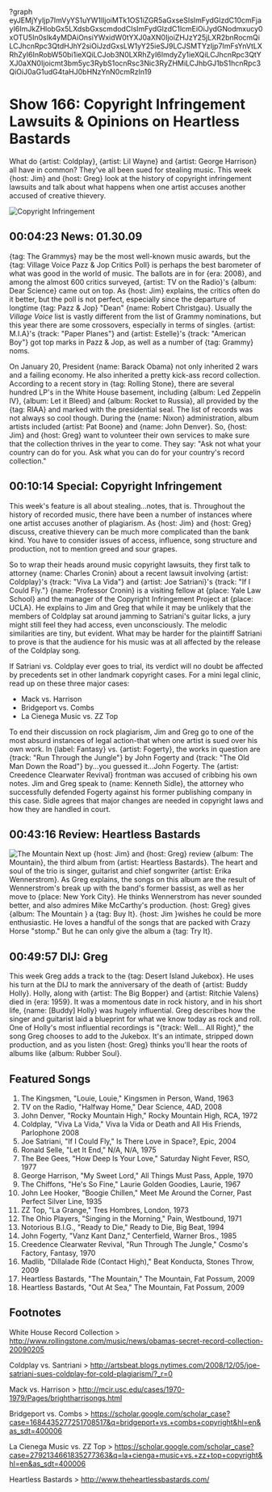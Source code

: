 ?graph eyJEMjYyIjp7ImVyYS1uYW1lIjoiMTk1OS1iZGR5aGxseSIsImFydGlzdC10cmFjayI6ImJkZHlobGx5LXdsbGxscmdodCIsImFydGlzdC1lcmEiOiJydGNodmxucy0xOTU5In0sIk4yMDAiOnsiYWxidW0tYXJ0aXN0IjoiZHJzY25jLXR2bnRocmQiLCJhcnRpc3QtdHJhY2siOiJzdGxsLW1yY25ieSJ9LCJSMTYzIjp7ImFsYnVtLXRhZyI6InRobW50bi1ieXQiLCJob3N0LXRhZyI6ImdyZy1ieXQiLCJhcnRpc3QtYXJ0aXN0Ijoicmt3bm5yc3RybS1ocnRsc3Nic3RyZHMiLCJhbGJ1bS1hcnRpc3QiOiJ0aG1udG4taHJ0bHNzYnN0cmRzIn19

# Show 166: Copyright Infringement Lawsuits & Opinions on Heartless Bastards
What do {artist: Coldplay}, {artist: Lil Wayne} and {artist: George Harrison} all have in common? They've all been sued for stealing music. This week {host: Jim} and {host: Greg} look at the history of copyright infringement lawsuits and talk about what happens when one artist accuses another accused of creative thievery.

![Copyright Infringement](http://old.soundopinions.org/images/2011/sampling.jpg)

## 00:04:23 News: 01.30.09
{tag: The Grammys} may be the most well-known music awards, but the {tag: Village Voice Pazz & Jop Critics Poll} is perhaps the best barometer of what was good in the world of music. The ballots are in for {era: 2008}, and among the almost 600 critics surveyed, {artist: TV on the Radio}'s {album: Dear Science} came out on top. As {host: Jim} explains, the critics often do it better, but the poll is not perfect, especially since the departure of longtime {tag: Pazz & Jop} "Dean" {name: Robert Christgau}. Usually the *Village Voice* list is vastly different from the list of Grammy nominations, but this year there are some crossovers, especially in terms of singles. {artist: M.I.A}'s {track: "Paper Planes"} and {artist: Estelle}'s {track: "American Boy"} got top marks in Pazz & Jop, as well as a number of {tag: Grammy} noms.

On January 20, President {name: Barack Obama} not only inherited 2 wars and a failing economy. He also inherited a pretty kick-ass record collection. According to a recent story in {tag: Rolling Stone}, there are several hundred LP's in the White House basement, including {album: Led Zeppelin IV}, {album: Let it Bleed} and {album: Rocket to Russia}, all provided by the {tag: RIAA} and marked with the presidential seal. The list of records was not always so cool though. During the {name: Nixon} administration, album artists included {artist: Pat Boone} and {name: John Denver}. So, {host: Jim} and {host: Greg} want to volunteer their own services to make sure that the collection thrives in the year to come. They say: "Ask not what your country can do for you. Ask what you can do for your country's record collection."

## 00:10:14 Special: Copyright Infringement
This week's feature is all about stealing...notes, that is. Throughout the history of recorded music, there have been a number of instances where one artist accuses another of plagiarism. As {host: Jim} and {host: Greg} discuss, creative thievery can be much more complicated than the bank kind. You have to consider issues of access, influence, song structure and production, not to mention greed and sour grapes.

So to wrap their heads around music copyright lawsuits, they first talk to attorney {name: Charles Cronin} about a recent lawsuit involving {artist: Coldplay}'s {track: "Viva La Vida"} and {artist: Joe Satriani}'s {track: "If I Could Fly."} {name: Professor Cronin} is a visiting fellow at {place: Yale Law School} and the manager of the Copyright Infringement Project at {place: UCLA}. He explains to Jim and Greg that while it may be unlikely that the members of Coldplay sat around jamming to Satriani's guitar licks, a jury might still feel they had access, even unconsciously. The melodic similarities are tiny, but evident. What may be harder for the plaintiff Satriani to prove is that the audience for his music was at all affected by the release of the Coldplay song.

If Satriani vs. Coldplay ever goes to trial, its verdict will no doubt be affected by precedents set in other landmark copyright cases. For a mini legal clinic, read up on these three major cases:

- Mack vs. Harrison
- Bridgeport vs. Combs
- La Cienega Music vs. ZZ Top

To end their discussion on rock plagiarism, Jim and Greg go to one of the most absurd instances of legal action-that when one artist is sued over his own work. In {label: Fantasy} vs. {artist: Fogerty}, the works in question are {track: "Run Through the Jungle"} by John Fogerty and {track: "The Old Man Down the Road"} by...you guessed it...John Fogerty. The {artist: Creedence Clearwater Revival} frontman was accused of cribbing his own notes. Jim and Greg speak to {name: Kenneth Sidle}, the attorney who successfully defended Fogerty against his former publishing company in this case. Sidle agrees that major changes are needed in copyright laws and how they are handled in court.

## 00:43:16 Review: Heartless Bastards
![The Mountain](http://is1.mzstatic.com/image/thumb/Music1/v4/1a/22/8a/1a228ab9-d8c6-8d4c-0dbe-638bc6792636/886444675796.jpg/600x600bb-85.jpg "39969876/913796272")
Next up {host: Jim} and {host: Greg} review {album: The Mountain}, the third album from {artist: Heartless Bastards}. The heart and soul of the trio is singer, guitarist and chief songwriter {artist: Erika Wennerstrom}. As Greg explains, the songs on this album are the result of Wennerstrom's break up with the band's former bassist, as well as her move to {place: New York City}. He thinks Wennerstrom has never sounded better, and also admires Mike McCarthy's production. {host: Greg} gives {album: The Mountain } a {tag: Buy It}. {host: Jim }wishes he could be more enthusiastic. He loves a handful of the songs that are packed with Crazy Horse "stomp." But he can only give the album a {tag: Try It}.

## 00:49:57 DIJ: Greg
This week Greg adds a track to the {tag: Desert Island Jukebox}. He uses his turn at the DIJ to mark the anniversary of the death of {artist: Buddy Holly}. Holly, along with {artist: The Big Bopper} and {artist: Ritchie Valens} died in {era: 1959}. It was a momentous date in rock history, and in his short life, {name: [Buddy] Holly} was hugely influential. Greg describes how the singer and guitarist laid a blueprint for what we know today as rock and roll. One of Holly's most influential recordings is "{track: Well... All Right}," the song Greg chooses to add to the Jukebox. It's an intimate, stripped down production, and as you listen {host: Greg} thinks you'll hear the roots of albums like {album: Rubber Soul}.

## Featured Songs
1. The Kingsmen, "Louie, Louie," Kingsmen in Person, Wand, 1963 
2. TV on the Radio, "Halfway Home," Dear Science, 4AD, 2008
3. John Denver, "Rocky Mountain High," Rocky Mountain High, RCA, 1972
4. Coldplay, "Viva La Vida," Viva la Vida or Death and All His Friends, Parlophone 2008
5. Joe Satriani, "If I Could Fly," Is There Love in Space?, Epic, 2004 
6. Ronald Selle, "Let It End," N/A, N/A, 1975 
7. The Bee Gees, "How Deep Is Your Love," Saturday Night Fever, RSO, 1977 
8. George Harrison, "My Sweet Lord," All Things Must Pass, Apple, 1970 
9. The Chiffons, "He's So Fine," Laurie Golden Goodies, Laurie, 1967 
10. John Lee Hooker, "Boogie Chillen," Meet Me Around the Corner, Past Perfect Silver Line, 1935
11. ZZ Top, "La Grange," Tres Hombres, London, 1973 
12. The Ohio Players, "Singing in the Morning," Pain, Westbound, 1971 
13. Notorious B.I.G., "Ready to Die," Ready to Die, Big Beat, 1994 
14. John Fogerty, "Vanz Kant Danz," Centerfield, Warner Bros., 1985 
15. Creedence Clearwater Revival, "Run Through The Jungle," Cosmo's Factory, Fantasy, 1970 
16. Madlib, "Dillalade Ride (Contact High)," Beat Konducta, Stones Throw, 2009 
17. Heartless Bastards, "The Mountain," The Mountain, Fat Possum, 2009 
18. Heartless Bastards, "Out At Sea," The Mountain, Fat Possum, 2009 

## Footnotes

White House Record Collection > http://www.rollingstone.com/music/news/obamas-secret-record-collection-20090205

Coldplay vs. Santriani > http://artsbeat.blogs.nytimes.com/2008/12/05/joe-satriani-sues-coldplay-for-cold-plagiarism/?_r=0

Mack vs. Harrison > http://mcir.usc.edu/cases/1970-1979/Pages/brightharrisongs.html

Bridgeport vs. Combs > https://scholar.google.com/scholar_case?case=1684435277251708517&q=bridgeport+vs.+combs+copyright&hl=en&as_sdt=400006

La Cienega Music vs. ZZ Top > https://scholar.google.com/scholar_case?case=2792134661835277363&q=la+cienga+music+vs.+zz+top+copyright&hl=en&as_sdt=400006

Heartless Bastards > http://www.theheartlessbastards.com/